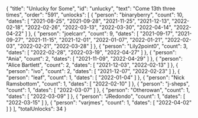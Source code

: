 {
  "title": "Unlucky for Some",
  "id": "unlucky",
  "text": "Come 13th three times",
  "order": "591",
  "unlocks": [
    {
      "person": "binaryberry",
      "count": 10,
      "dates": [
        "2021-08-25",
        "2021-09-28",
        "2021-11-25",
        "2021-12-13",
        "2022-02-18",
        "2022-02-26",
        "2022-03-13",
        "2022-03-30",
        "2022-04-14",
        "2022-04-22"
      ]
    },
    {
      "person": "joelcarr",
      "count": 9,
      "dates": [
        "2021-09-17",
        "2021-09-27",
        "2021-11-15",
        "2021-12-01",
        "2022-01-07",
        "2022-01-21",
        "2022-02-03",
        "2022-02-21",
        "2022-03-28"
      ]
    },
    {
      "person": "Lily2point0",
      "count": 3,
      "dates": [
        "2022-02-28",
        "2022-03-19",
        "2022-04-27"
      ]
    },
    {
      "person": "Ania",
      "count": 2,
      "dates": [
        "2021-11-09",
        "2022-04-29"
      ]
    },
    {
      "person": "Alice Bartlett",
      "count": 2,
      "dates": [
        "2021-12-03",
        "2022-02-13"
      ]
    },
    {
      "person": "ivo",
      "count": 2,
      "dates": [
        "2021-12-07",
        "2022-02-23"
      ]
    },
    {
      "person": "leaf",
      "count": 1,
      "dates": [
        "2022-01-04"
      ]
    },
    {
      "person": "Nick Ramsbottom",
      "count": 1,
      "dates": [
        "2022-02-10"
      ]
    },
    {
      "person": "j-sheps",
      "count": 1,
      "dates": [
        "2022-03-07"
      ]
    },
    {
      "person": "Otherowan",
      "count": 1,
      "dates": [
        "2022-03-09"
      ]
    },
    {
      "person": "JRedondo",
      "count": 1,
      "dates": [
        "2022-03-15"
      ]
    },
    {
      "person": "varjmes",
      "count": 1,
      "dates": [
        "2022-04-02"
      ]
    }
  ],
  "totalUnlocks": 34
}
